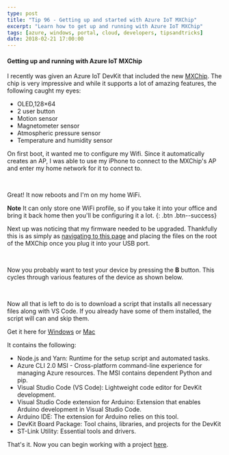 ```yaml
---
type: post
title: "Tip 96 - Getting up and started with Azure IoT MXChip"
excerpt: "Learn how to get up and running with Azure IoT MXChip"
tags: [azure, windows, portal, cloud, developers, tipsandtricks]
date: 2018-02-21 17:00:00
---
```



#### Getting up and running with Azure IoT MXChip

I recently was given an Azure IoT DevKit that included the new [MXChip](http://mxchip.com/az3166). The chip is very impressive and while it supports a lot of amazing features, the following caught my eyes:

* OLED,128×64
* 2 user button
* Motion sensor
* Magnetometer sensor
* Atmospheric pressure sensor
* Temperature and humidity sensor

On first boot, it wanted me to configure my Wifi. Since it automatically creates an AP, I was able to use my iPhone to connect to the MXChip's AP and enter my home network for it to connect to. 

<img :src="$withBase('/files/iotdevkit1.png')">

<img :src="$withBase('/files/iotdevkit2.png')">

<img :src="$withBase('/files/iotdevkit3.png')">

Great! It now reboots and I'm on my home WiFi. 

**Note** It can only store one WiFi profile, so if you take it into your office and bring it back home then you'll be configuring it a lot. 
{: .btn .btn--success} 

Next up was noticing that my firmware needed to be upgraded. Thankfully this is as simply as [navigating to this page](https://microsoft.github.io/azure-iot-developer-kit/docs/firmware-upgrading/) and placing the files on the root of the MXChip once you plug it into your USB port. 

<img :src="$withBase('/files/iotdevkit4.png')">

<img :src="$withBase('/files/iotdevkit5.png')">

Now you probably want to test your device by pressing the **B** button. This cycles through various features of the device as shown below. 

<img :src="$withBase('/files/iotdevkit6.png')">

<img :src="$withBase('/files/iotdevkit7.png')">

Now all that is left to do is to download a script that installs all necessary files along with VS Code. If you already have some of them installed, the script will can and skip them.

Get it here for [Windows](https://aka.ms/devkit/prod/installpackage/latest?WT.mc_id=akams-azuredevtips-micrum) or [Mac](https://aka.ms/devkit/prod/installpackage/mac/latest?WT.mc_id=akams-azuredevtips-micrum)

It contains the following: 

* Node.js and Yarn: Runtime for the setup script and automated tasks.
* Azure CLI 2.0 MSI - Cross-platform command-line experience for managing Azure resources. The MSI contains dependent Python and pip.
* Visual Studio Code (VS Code): Lightweight code editor for DevKit development.
* Visual Studio Code extension for Arduino: Extension that enables Arduino development in Visual Studio Code.
* Arduino IDE: The extension for Arduino relies on this tool.
* DevKit Board Package: Tool chains, libraries, and projects for the DevKit
* ST-Link Utility: Essential tools and drivers.

That's it. Now you can begin working with a project [here](https://microsoft.github.io/azure-iot-developer-kit/docs/projects/). 
